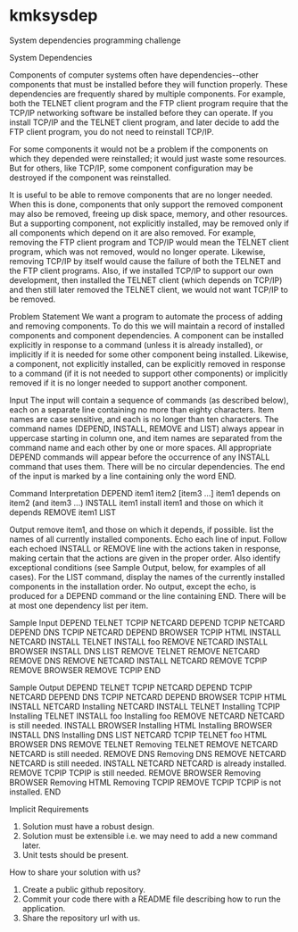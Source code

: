 # kmksysdep
System dependencies programming challenge

System Dependencies

Components of computer systems often have dependencies--other components that must be installed before they will function properly. These dependencies are frequently shared by multiple components. For example, both the TELNET client program and the FTP client program require that the TCP/IP networking software be installed before they can operate. If you install TCP/IP and the TELNET client program, and later decide to add the FTP client program, you do not need to reinstall TCP/IP.

For some components it would not be a problem if the components on which they depended were reinstalled; it would just waste some resources. But for others, like TCP/IP, some component configuration may be destroyed if the component was reinstalled.

It is useful to be able to remove components that are no longer needed. When this is done, components that only support the removed component may also be removed, freeing up disk space, memory, and other resources. But a supporting component, not explicitly installed, may be removed only if all components which depend on it are also removed. For example, removing the FTP client program and TCP/IP would mean the TELNET client program, which was not removed, would no longer operate. Likewise, removing TCP/IP by itself would cause the failure of both the TELNET and the FTP client programs. Also, if we installed TCP/IP to support our own development, then installed the TELNET client (which depends on TCP/IP) and then still later removed the TELNET client, we would not want TCP/IP to be removed.

Problem Statement
We want a program to automate the process of adding and removing components. To do this we will maintain a record of installed components and component dependencies. A component can be installed explicitly in response to a command (unless it is already installed), or implicitly if it is needed for some other component being installed. Likewise, a component, not explicitly installed, can be explicitly removed in response to a command (if it is not needed to support other components) or implicitly removed if it is no longer needed to support another component.

Input
The input will contain a sequence of commands (as described below), each on a separate line containing no more than eighty characters. Item names are case sensitive, and each is no longer than ten characters. The command names (DEPEND, INSTALL, REMOVE and LIST) always appear in uppercase starting in column one, and item names are separated from the command name and each other by one or more spaces. All appropriate DEPEND commands
will appear before the occurrence of any INSTALL command that uses them. There will be no circular dependencies. The end of the input is marked by a line containing only the word END.

Command       Interpretation
DEPEND item1 item2 [item3 ...]       item1 depends on item2 (and item3 ...) INSTALL item1       install item1 and those on which it depends
   REMOVE item1 LIST

Output
remove item1, and those on which it depends, if possible.
list the names of all currently installed components.
    Echo each line of input. Follow each echoed INSTALL or REMOVE line with the actions taken in response, making certain that the actions are given in the proper order. Also identify exceptional conditions (see Sample Output, below, for examples of all cases). For the LIST command, display the names of the currently installed components in the installation order. No output, except the echo, is produced for a DEPEND command or the line containing END. There will be at most one dependency list per item.

Sample Input
DEPEND TELNET TCPIP NETCARD DEPEND TCPIP NETCARD
DEPEND DNS TCPIP NETCARD DEPEND BROWSER TCPIP HTML INSTALL NETCARD
INSTALL TELNET
INSTALL foo
REMOVE NETCARD
INSTALL BROWSER
INSTALL DNS
LIST
REMOVE TELNET
REMOVE NETCARD
REMOVE DNS
REMOVE NETCARD
INSTALL NETCARD
REMOVE TCPIP
REMOVE BROWSER
REMOVE TCPIP
END

Sample Output
DEPEND TELNET TCPIP NETCARD DEPEND TCPIP NETCARD
DEPEND DNS TCPIP NETCARD
DEPEND BROWSER TCPIP HTML INSTALL NETCARD
   Installing NETCARD
INSTALL TELNET
   Installing TCPIP
   Installing TELNET
INSTALL foo
   Installing foo
REMOVE NETCARD
NETCARD is still needed. INSTALL BROWSER
   Installing HTML
   Installing BROWSER
INSTALL DNS
   Installing DNS
LIST
   NETCARD
   TCPIP
   TELNET
   foo
   HTML
   BROWSER
   DNS
REMOVE TELNET
   Removing TELNET
REMOVE NETCARD
NETCARD is still needed.
REMOVE DNS
   Removing DNS
REMOVE NETCARD
NETCARD is still needed.
INSTALL NETCARD
NETCARD is already installed.
REMOVE TCPIP
   TCPIP is still needed.
REMOVE BROWSER
   Removing BROWSER
   Removing HTML
   Removing TCPIP
REMOVE TCPIP
TCPIP is not installed.
END

Implicit Requirements
1. Solution must have a robust design.
2. Solution must be extensible i.e. we may need to add a new command later.
3. Unit tests should be present.

How to share your solution with us?
1. Create a public github repository.
2. Commit your code there with a README file describing how to run the application.
3. Share the repository url with us.
